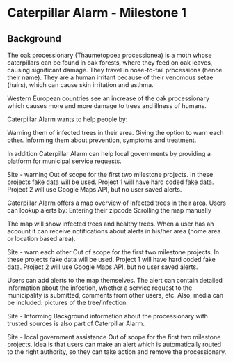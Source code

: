 # Caterpillar Alarm - Milestone 1
## Background
The oak processionary (Thaumetopoea processionea) is a moth whose caterpillars can be found in oak forests, where they feed on oak leaves, causing significant damage. They travel in nose-to-tail processions (hence their name). They are a human irritant because of their venomous setae (hairs), which can cause skin irritation and asthma.

Western European countries see an increase of the oak processionary which causes more and more damage to trees and illness of humans.

Caterpillar Alarm wants to help people by:

Warning them of infected trees in their area.
Giving the option to warn each other.
Informing them about prevention, symptoms and treatment.

In addition Caterpillar Alarm can help local governments by providing a platform for municipal service requests.

Site - warning
Out of scope for the first two milestone projects. In these projects fake data will be used. Project 1 will have hard coded fake data. Project 2 will use Google Maps API, but no user saved alerts.

Caterpillar Alarm offers a map overview of infected trees in their area. Users can lookup alerts by:
Entering their zipcode
Scrolling the map manually

The map will show infected trees and healthy trees. When a user has an account it can receive notifications about alerts in his/her area (home area or location based area).

Site - warn each other
Out of scope for the first two milestone projects. In these projects fake data will be used. Project 1 will have hard coded fake data. Project 2 will use Google Maps API, but no user saved alerts.

Users can add alerts to the map themselves. The alert can contain detailed information about the infection, whether a service request to the municipality is submitted, comments from other users, etc. Also, media can be included: pictures of the tree/infection.

Site - Informing
Background information about the processionary with trusted sources is also part of Caterpillar Alarm.

Site - local government assistance
Out of scope for the first two milestone projects.
Idea is that users can make an alert which is automatically routed to the right authority, so they can take action and remove the processionary.


